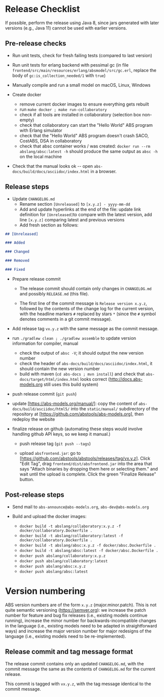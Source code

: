 # Release Checklist

If possible, perform the release using Java 8, since jars generated with later
versions (e.g., Java 11) cannot be used with earlier versions.

## Pre-release checks

- Run unit tests, check for fresh failing tests (compared to last
  version)

- Run unit tests for erlang backend with pessimal gc (in file `frontend/src/main/resources/erlang/absmodel/src/gc.erl`, replace the body of `gc:is_collection_needed/1` with `true`)

- Manually compile and run a small model on macOS, Linux, Windows


- Create docker
  - remove current docker images to ensure everything gets rebuilt
  - run `make docker ; make run-collaboratory`
  - check if all tools are installed in collaboratory (selection box non-empty)
  - check that collaboratory can start the "Hello World" ABS program with Erlang simulator
  - check that the "Hello World" ABS program doesn't crash SACO, CostABS, DSA in collaboratory
  - check that absc container works / was created: `docker run --rm abslang/absc:latest -h` should produce the same output as `absc -h` on the local machine

- Check that the manual looks ok -- open `abs-docs/build/docs/asciidoc/index.html` in a browser.

## Release steps

- Update `CHANGELOG.md`
  - Rename section `[Unreleased]` to `[x.y.z] - yyyy-mm-dd`
  - Add and update hyperlinks at the end of the file: update link
    definition for `[Unreleased]`to compare with the latest version,
    add line `[x.y.z]` comparing latest and previous versions
  - Add fresh section as follows:

```md
## [Unreleased]

### Added

### Changed

### Removed

### Fixed

```

- Prepare release commit

  - The release commit should contain only changes in `CHANGELOG.md` and possibly `RELEASE.md` (this file).

  - The first line of the commit message is `Release version
   x.y.z`, followed by the contents of the change log for the current version,
    with the headline markers `#` replaced by stars `*` (since the
    `#` symbol denotes comments in a git commit message).

- Add release tag `vx.y.z` with the same message as the commit message.

- run `./gradlew clean ; ./gradlew assemble` to update version information for
  compiler, manual
  
  - check the output of `absc -V`; it should output the new version number
  - check the header of `abs-docs/build/docs/asciidoc/index.html`, it should
    contain the new version number
  - build with maven (`cd abs-docs ; mvn install`) and check that
    `abs-docs/target/html/index.html` looks correct
    (http://docs.abs-models.org still uses this build system)

- push release commit (`git push`)

- update [https://abs-models.org/manual/]: copy the content of
    `abs-docs/build/asciidoc/html5/` into the `static/manual/` subdirectory of
    the repository at [https://github.com/abstools/abs-models.org], then
    redeploy the website

- finalize release on github (automating these steps would involve handling
  github API keys, so we keep it manual.)

  - push release tag (`git push --tags`)

  - upload `absfrontend.jar`: go to
    [https://github.com/abstools/abstools/releases/tag/vx.y.z].  Click "Edit
    Tag", drag `frontend/dist/absfrontend.jar` into the area that says "Attach
    binaries by dropping them here or selecting them." and wait until the
    upload is complete.  Click the green "Finalize Release" button.

## Post-release steps

- Send mail to `abs-announce@abs-models.org`, `abs-dev@abs-models.org`

- Build and upload the docker images:
  - `docker build -t abslang/collaboratory:x.y.z -f docker/collaboratory.Dockerfile .`
  - `docker build -t abslang/collaboratory:latest -f docker/collaboratory.Dockerfile .`
  - `docker build -t abslang/absc:x.y.z -f docker/absc.Dockerfile .`
  - `docker build -t abslang/absc:latest -f docker/absc.Dockerfile .`
  - `docker push abslang/collaboratory:x.y.z`
  - `docker push abslang/collaboratory:latest`
  - `docker push abslang/absc:x.y.z`
  - `docker push abslang/absc:latest`

# Version numbering

ABS version numbers are of the form `x.y.z` (major.minor.patch).  This
is not quite semantic versioning (https://semver.org): we increase the
patch number for feature and bug fix releases (i.e., existing models
continue running), increase the minor number for
backwards-incompatible changes in the language (i.e., existing models
need to be adapted in straightforward ways) and increase the major
version number for major redesigns of the language (i.e., existing
models need to be re-implemented).

## Release commit and tag message format

The release commit contains only an updated `CHANGELOG.md`, with the commit message the same as the contents of `CHANGELOG.md` for the current release.

This commit is tagged with `vx.y.z`, with the tag message
identical to the commit message.
